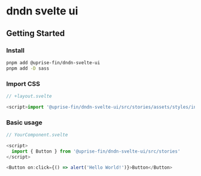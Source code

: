 # dndn svelte ui

## Getting Started

### Install

```bash
pnpm add @uprise-fin/dndn-svelte-ui
pnpm add -D sass
```

### Import CSS

```javascript
// +layout.svelte

<script>import '@uprise-fin/dndn-svelte-ui/src/stories/assets/styles/index.scss'</script>
```

### Basic usage

```javascript
// YourComponent.svelte

<script>
  import { Button } from '@uprise-fin/dndn-svelte-ui/src/stories'
</script>

<Button on:click={() => alert('Hello World!')}>Button</Button>
```
